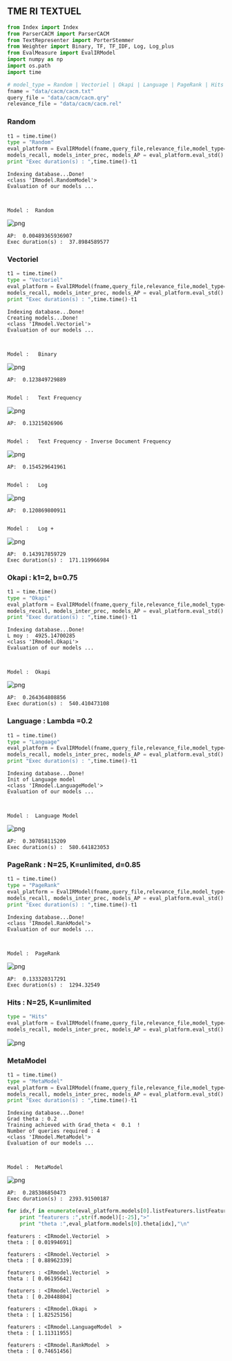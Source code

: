 
## TME RI TEXTUEL


```python
from Index import Index
from ParserCACM import ParserCACM
from TextRepresenter import PorterStemmer
from Weighter import Binary, TF, TF_IDF, Log, Log_plus
from EvalMeasure import EvalIRModel
import numpy as np
import os.path
import time
```


```python
# model_type = Random | Vectoriel | Okapi | Language | PageRank | Hits | MetaModel
fname = "data/cacm/cacm.txt"
query_file = "data/cacm/cacm.qry"
relevance_file = "data/cacm/cacm.rel"
```

### Random


```python
t1 = time.time()
type = "Random" 
eval_platform = EvalIRModel(fname,query_file,relevance_file,model_type=type)
models_recall, models_inter_prec, models_AP = eval_platform.eval_std()
print "Exec duration(s) : ",time.time()-t1
```

    Indexing database...Done!
    <class 'IRmodel.RandomModel'>
    Evaluation of our models ...
    
    
    
    Model :  Random



![png](output_4_1.png)


    AP:  0.00489365936907
    Exec duration(s) :  37.8984589577


### Vectoriel


```python
t1 = time.time()
type = "Vectoriel" 
eval_platform = EvalIRModel(fname,query_file,relevance_file,model_type=type)
models_recall, models_inter_prec, models_AP = eval_platform.eval_std()
print "Exec duration(s) : ",time.time()-t1
```

    Indexing database...Done!
    Creating models...Done!
    <class 'IRmodel.Vectoriel'>
    Evaluation of our models ...
    
    
    
    Model :   Binary



![png](output_6_1.png)


    AP:  0.123849729889
    
    
    Model :   Text Frequency



![png](output_6_3.png)


    AP:  0.13215026906
    
    
    Model :   Text Frequency - Inverse Document Frequency



![png](output_6_5.png)


    AP:  0.154529641961
    
    
    Model :   Log



![png](output_6_7.png)


    AP:  0.120869800911
    
    
    Model :   Log +



![png](output_6_9.png)


    AP:  0.143917859729
    Exec duration(s) :  171.119966984


### Okapi : k1=2, b=0.75


```python
t1 = time.time()
type = "Okapi" 
eval_platform = EvalIRModel(fname,query_file,relevance_file,model_type=type)
models_recall, models_inter_prec, models_AP = eval_platform.eval_std()
print "Exec duration(s) : ",time.time()-t1
```

    Indexing database...Done!
    L moy :  4925.14700285
    <class 'IRmodel.Okapi'>
    Evaluation of our models ...
    
    
    
    Model :  Okapi



![png](output_8_1.png)


    AP:  0.264364808856
    Exec duration(s) :  540.410473108


### Language : Lambda =0.2


```python
t1 = time.time()
type = "Language" 
eval_platform = EvalIRModel(fname,query_file,relevance_file,model_type=type)
models_recall, models_inter_prec, models_AP = eval_platform.eval_std()
print "Exec duration(s) : ",time.time()-t1
```

    Indexing database...Done!
    Init of Language model
    <class 'IRmodel.LanguageModel'>
    Evaluation of our models ...
    
    
    
    Model :  Language Model



![png](output_10_1.png)


    AP:  0.307058115209
    Exec duration(s) :  580.641823053


### PageRank  : N=25, K=unlimited, d=0.85


```python
t1 = time.time()
type = "PageRank" 
eval_platform = EvalIRModel(fname,query_file,relevance_file,model_type=type)
models_recall, models_inter_prec, models_AP = eval_platform.eval_std()
print "Exec duration(s) : ",time.time()-t1
```

    Indexing database...Done!
    <class 'IRmodel.RankModel'>
    Evaluation of our models ...
    
    
    
    Model :  PageRank



![png](output_12_1.png)


    AP:  0.133320317291
    Exec duration(s) :  1294.32549


### Hits : N=25, K=unlimited


```python
type = "Hits" 
eval_platform = EvalIRModel(fname,query_file,relevance_file,model_type=type)
models_recall, models_inter_prec, models_AP = eval_platform.eval_std()
```




![png](output_14_0.png)



### MetaModel


```python
t1 = time.time()
type = "MetaModel" 
eval_platform = EvalIRModel(fname,query_file,relevance_file,model_type=type)
models_recall, models_inter_prec, models_AP = eval_platform.eval_std()
print "Exec duration(s) : ",time.time()-t1
```

    Indexing database...Done!
    Grad theta : 0.2
    Training achieved with Grad_theta <  0.1  !
    Number of queries required : 4
    <class 'IRmodel.MetaModel'>
    Evaluation of our models ...
    
    
    
    Model :  MetaModel



![png](output_16_1.png)


    AP:  0.285386850473
    Exec duration(s) :  2393.91500187



```python
for idx,f in enumerate(eval_platform.models[0].listFeaturers.listFeaturers):    
    print "featurers :",str(f.model)[:-25],">"
    print "theta :",eval_platform.models[0].theta[idx],"\n"
```

    featurers : <IRmodel.Vectoriel  >
    theta : [ 0.01994691] 
    
    featurers : <IRmodel.Vectoriel  >
    theta : [ 0.88962339] 
    
    featurers : <IRmodel.Vectoriel  >
    theta : [ 0.06195642] 
    
    featurers : <IRmodel.Vectoriel  >
    theta : [ 0.20448804] 
    
    featurers : <IRmodel.Okapi  >
    theta : [ 1.82525156] 
    
    featurers : <IRmodel.LanguageModel  >
    theta : [ 1.11311955] 
    
    featurers : <IRmodel.RankModel  >
    theta : [ 0.74651456] 
    

